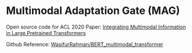 # Multimodal Adaptation Gate (MAG)

Open source code for ACL 2020 Paper: [Integrating Multimodal Information in Large Pretrained Transformers](https://www.aclweb.org/anthology/2020.acl-main.214.pdf)

Github Reference: [WasifurRahman/BERT_multimodal_transformer](https://github.com/WasifurRahman/BERT_multimodal_transformer)
